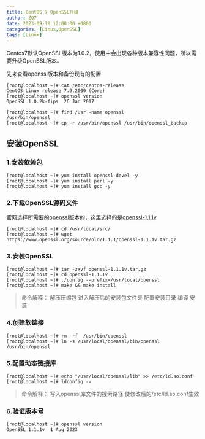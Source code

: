 ```yaml
---
title: CentOS 7 OpenSSL升级
author: ZQ7
date: 2023-09-18 12:00:00 +0800
categories: [Linux,OpenSSL]
tags: [Linux]
---
```


Centos7默认OpenSSL版本为1.0.2，使用中会出现各种版本兼容性问题，所以需要升级OpenSSL版本。

先来查看openssl版本和备份现有的配置

```shell
[root@localhost ~]# cat /etc/centos-release
CentOS Linux release 7.9.2009 (Core)
[root@localhost ~]# openssl version
OpenSSL 1.0.2k-fips  26 Jan 2017
```

```shell
[root@localhost ~]# find /usr -name openssl
/usr/bin/openssl
[root@localhost ~]# cp -r /usr/bin/openssl /usr/bin/openssl_backup
```

## 安装OpenSSL

### 1.安装依赖包

```shell
[root@localhost ~]# yum install openssl-devel -y
[root@localhost ~]# yum install perl -y
[root@localhost ~]# yum install gcc -y
```

### 2.下载OpenSSL源码文件

官网选择所需要的[openssl](https://www.openssl.org/source/old/)版本的，这里选择的是[openssl-1.1.1v](https://www.openssl.org/source/old/1.1.1/openssl-1.1.1v.tar.gz)

```shell
[root@localhost ~]# cd /usr/local/src/
[root@localhost ~]# wget https://www.openssl.org/source/old/1.1.1/openssl-1.1.1v.tar.gz
```

### 3.安装OpenSSL

```shell
[root@localhost ~]# tar -zxvf openssl-1.1.1v.tar.gz
[root@localhost ~]# cd openssl-1.1.1v
[root@localhost ~]# ./config --prefix=/usr/local/openssl
[root@localhost ~]# make && make install
```

> 命令解释：
> 解压压缩包
> 进入解压后的安装包文件夹
> 配置安装目录
> 编译 安装

### 4.创建软链接

```shell
[root@localhost ~]# rm -rf  /usr/bin/openssl
[root@localhost ~]# ln -s /usr/local/openssl/bin/openssl /usr/bin/openssl
```

### 5.配置动态链接库

```shell
[root@localhost ~]# echo "/usr/local/openssl/lib" >> /etc/ld.so.conf
[root@localhost ~]# ldconfig -v
```
> 命令解释：
> 写入openssl库文件的搜索路径
> 使修改后的/etc/ld.so.conf生效

### 6.验证版本号

```shell
[root@localhost ~]# openssl version
OpenSSL 1.1.1v  1 Aug 2023
```
